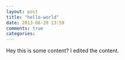 ```yaml
---
layout: post
title: "hello-world"
date: 2013-06-28 13:59
comments: true
categories: 
---
```


Hey this is some content?
I edited the content.
